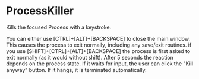 ProcessKiller
=============

Kills the focused Process with a keystroke.

You can either use [CTRL]+[ALT]+[BACKSPACE] to close the main window.
This causes the process to exit normally, including any save/exit routines.
if you use [SHIFT]+[CTRL]+[ALT]+[BACKSPACE] the process is first asked to
exit normally (as it would without shift). After 5 seconds the reaction
depends on the process state. If it waits for input, the user can click
the "Kill anyway" button. If it hangs, it is terminated automatically.
